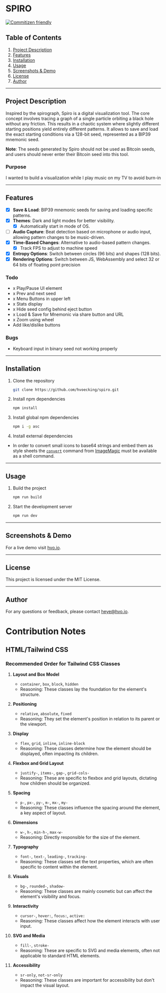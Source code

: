 # SPIRO

[![Commitizen friendly](https://img.shields.io/badge/commitizen-friendly-brightgreen.svg)](http://commitizen.github.io/cz-cli/)

## Table of Contents

1. [Project Description](#project-description)
2. [Features](#features)
3. [Installation](#installation)
4. [Usage](#usage)
5. [Screenshots & Demo](#screenshots--demo)
6. [License](#license)
7. [Author](#author)

---

## Project Description

Inspired by the spirograph, Spiro is a digital visualization tool. The core concept involves tracing a graph of a single particle orbiting a black hole without any friction. This results in a chaotic system where slightly different starting positions yield entirely different patterns. It allows to save and load the exact starting conditions via a 128-bit seed, represented as a BIP39 mnemonic seed.

**Note**: The seeds generated by Spiro should not be used as Bitcoin seeds, and users should never enter their Bitcoin seed into this tool.

### Purpose

I wanted to build a visualization while I play music on my TV to avoid burn-in

---

## Features

- [x] **Save & Load**: BIP39 mnemonic seeds for saving and loading specific patterns.
- [x] **Themes**: Dark and light modes for better visibility.
  - [x] Automatically start in mode of OS.
- [ ] **Audio Capture**: Beat detection based on microphone or audio input, allowing pattern changes to be music-driven.
- [x] **Time-Based Changes**: Alternative to audio-based pattern changes.
  - [x] Track FPS to adjust to machine speed
- [x] **Entropy Options**: Switch between circles (96 bits) and shapes (128 bits).
- [x] **Rendering Options**: Switch between JS, WebAssembly and select 32 or 64 bits of floating point precision

### Todo
- x Play/Pause UI element
- x Prev and next seed
- x Menu Buttons in upper left
- x Stats display
- x Hide seed config behind eject button
- x Load & Save for Mnemonic via share button and URL
- x Zoom using wheel
- Add like/dislike buttons

### Bugs
- Keyboard input in binary seed not working properly

---

## Installation

1. Clone the repository
    ```bash
    git clone https://github.com/hvoecking/spiro.git
    ```

2. Install npm dependencies
    ```bash
    npm install
    ```

3. Install global npm dependencies
    ```bash
    npm i -g asc
    ```

3. Install external dependencies
  * In order to convert small icons to base64 strings and embed them as style sheets the [`convert`](https://imagemagick.org/script/convert.php) command from [ImageMagic](https://imagemagick.org/script/download.php) must be available as a shell command.

---

## Usage

1. Build the project
    ```bash
    npm run build
    ```

2. Start the development server
    ```bash
    npm run dev
    ```

---

## Screenshots & Demo

For a live demo visit [hvo.io](http://hvo.io).

---

## License

This project is licensed under the MIT License.

---

## Author

For any questions or feedback, please contact [heye@hvo.io](mailto:heye@hvo.io).

# Contribution Notes
## HTML/Tailwind CSS
### Recommended Order for Tailwind CSS Classes

1. **Layout and Box Model**
    - `container`, `box`, `block`, `hidden`
    - Reasoning: These classes lay the foundation for the element's structure.

2. **Positioning**
    - `relative`, `absolute`, `fixed`
    - Reasoning: They set the element's position in relation to its parent or the viewport.

3. **Display**
    - `flex`, `grid`, `inline`, `inline-block`
    - Reasoning: These classes determine how the element should be displayed, often impacting its children.

4. **Flexbox and Grid Layout**
    - `justify-`, `items-`, `gap-`, `grid-cols-`
    - Reasoning: These are specific to flexbox and grid layouts, dictating how children should be organized.

5. **Spacing**
    - `p-`, `px-`, `py-`, `m-`, `mx-`, `my-`
    - Reasoning: These classes influence the spacing around the element, a key aspect of layout.

6. **Dimensions**
    - `w-`, `h-`, `min-h-`, `max-w-`
    - Reasoning: Directly responsible for the size of the element.

7. **Typography**
    - `font-`, `text-`, `leading-`, `tracking-`
    - Reasoning: These classes set the text properties, which are often specific to content within the element.

8. **Visuals**
    - `bg-`, `rounded-`, `shadow-`
    - Reasoning: These classes are mainly cosmetic but can affect the element's visibility and focus.

9. **Interactivity**
    - `cursor-`, `hover:`, `focus:`, `active:`
    - Reasoning: These classes affect how the element interacts with user input.

10. **SVG and Media**
    - `fill-`, `stroke-`
    - Reasoning: These are specific to SVG and media elements, often not applicable to standard HTML elements.

11. **Accessibility**
    - `sr-only`, `not-sr-only`
    - Reasoning: These classes are important for accessibility but don't impact the visual layout.
